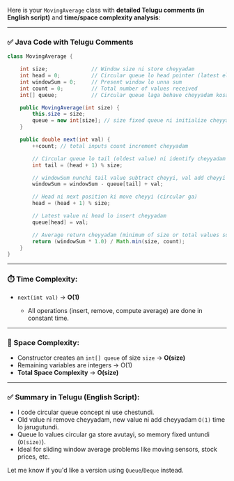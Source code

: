 Here is your `MovingAverage` class with **detailed Telugu comments (in English script)** and **time/space complexity analysis**:

---

### ✅ Java Code with Telugu Comments

```java
class MovingAverage {

    int size;              // Window size ni store cheyyadam
    int head = 0;          // Circular queue lo head pointer (latest element ekkada store cheyyalo)
    int windowSum = 0;     // Present window lo unna sum
    int count = 0;         // Total number of values received
    int[] queue;           // Circular queue laga behave cheyyadam kosam array use chestunnam

    public MovingAverage(int size) {
        this.size = size;
        queue = new int[size]; // size fixed queue ni initialize cheyyadam
    }

    public double next(int val) {
        ++count; // total inputs count increment cheyyadam

        // Circular queue lo tail (oldest value) ni identify cheyyadam
        int tail = (head + 1) % size;

        // windowSum nunchi tail value subtract cheyyi, val add cheyyi
        windowSum = windowSum - queue[tail] + val;

        // Head ni next position ki move cheyyi (circular ga)
        head = (head + 1) % size;

        // Latest value ni head lo insert cheyyadam
        queue[head] = val;

        // Average return cheyyadam (minimum of size or total values so far)
        return (windowSum * 1.0) / Math.min(size, count);
    }
}
```

---

### ⏱️ Time Complexity:

* `next(int val)` → **O(1)**

  * All operations (insert, remove, compute average) are done in constant time.

---

### 💾 Space Complexity:

* Constructor creates an `int[] queue` of size `size` → **O(size)**
* Remaining variables are integers → O(1)
* **Total Space Complexity** → **O(size)**

---

### ✅ Summary in Telugu (English Script):

* I code circular queue concept ni use chestundi.
* Old value ni remove cheyyadam, new value ni add cheyyadam `O(1)` time lo jarugutundi.
* Queue lo values circular ga store avutayi, so memory fixed untundi (`O(size)`).
* Ideal for sliding window average problems like moving sensors, stock prices, etc.

Let me know if you'd like a version using `Queue`/`Deque` instead.
